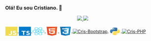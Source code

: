 ### Olá! Eu sou Cristiano. 👋

<!--
**cvscaminha/cvscaminha** is a ✨ _special_ ✨ repository because its `README.md` (this file) appears on your GitHub profile.

Here are some ideas to get you started:

- 🔭 I’m currently working at Senac/PI
- 🌱 I’m currently learning HTML, CSS, JS, SQL, NODE, REACT
- 📫 How to reach me: @cvscaminha

-->

  <div align="center">
    <a href="https://github.com/cvscaminha">
    <img height="130em" src="https://github-readme-stats.vercel.app/api?username=cvscaminha&show_icons=true&theme=highcontrast&include_all_commits=true&count_private=true"/>
    <img height="130em" src="https://github-readme-stats.vercel.app/api/top-langs/?username=cvscaminha&layout=compact&langs_count=7&theme=highcontrast"/>
  </div>

  <div style="display: inline_block"><br>
  <img align="center" alt="Cris-Js" height="30" width="40" src="https://raw.githubusercontent.com/devicons/devicon/master/icons/javascript/javascript-plain.svg">
  <img align="center" alt="Cris-Ts" height="30" width="40" src="https://raw.githubusercontent.com/devicons/devicon/master/icons/typescript/typescript-plain.svg">
  <img align="center" alt="Cris-React" height="30" width="40" src="https://raw.githubusercontent.com/devicons/devicon/master/icons/react/react-original.svg">
  <img align="center" alt="Cris-HTML" height="30" width="40" src="https://raw.githubusercontent.com/devicons/devicon/master/icons/html5/html5-original.svg">
  <img align="center" alt="Cris-CSS" height="30" width="40" src="https://raw.githubusercontent.com/devicons/devicon/master/icons/css3/css3-original.svg">
  <img align="center" alt="Cris-Bootstrap" height="30" width="40" src="https://cdn.jsdelivr.net/gh/devicons/devicon/icons/bootstrap/bootstrap-plain.svg">
  <img align="center" alt="Cris-Python" height="30" width="40" src="https://raw.githubusercontent.com/devicons/devicon/master/icons/python/python-original.svg">
  <img align="center" alt="Cris-PHP" height="30" width="40" src="https://cdn.jsdelivr.net/gh/devicons/devicon/icons/php/php-plain.svg">
  <!-- <img align="right" alt="Cris-pic" height="150" style="border-radius:50px;" src="https://media.discordapp.net/attachments/639956127056134178/890373478988013628/Publicacoes_Instagram_1_1.png?width=676&height=676"> -->
</div> 
  
  ##
  
  <div>
    <!-- ![Snake animation](https://github.com/cvscaminha/cvscaminha/blob/output/github-contribution-grid-snake.svg)  -->
  </div>
